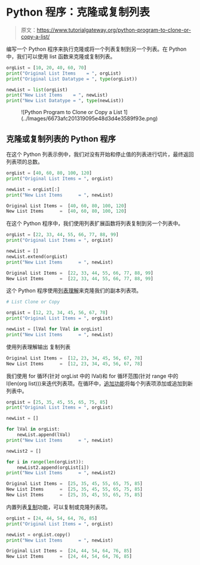# Python 程序：克隆或复制列表

> 原文：<https://www.tutorialgateway.org/python-program-to-clone-or-copy-a-list/>

编写一个 Python 程序来执行克隆或将一个列表复制到另一个列表。在 Python 中，我们可以使用 list 函数来克隆或复制列表。

```py
orgList = [10, 20, 40, 60, 70]
print("Original List Items    = ", orgList)
print("Original List Datatype = ", type(orgList))

newList = list(orgList)
print("New List Items    = ", newList)
print("New List Datatype = ", type(newList))
```

<figure class="wp-block-image size-large">![Python Program to Clone or Copy a List 1](../Images/6673afc201319095e48d3d4e3589f93e.png)</figure>

## 克隆或复制列表的 Python 程序

在这个 Python 列表示例中，我们对没有开始和停止值的列表进行切片，最终返回列表项的总数。

```py
orgList = [40, 60, 80, 100, 120]
print("Original List Items = ", orgList)

newList = orgList[:]
print("New List Items      = ", newList)
```

```py
Original List Items =  [40, 60, 80, 100, 120]
New List Items      =  [40, 60, 80, 100, 120]
```

在这个 Python 程序中，我们使用列表扩展函数将列表复制到另一个列表中。

```py
orgList = [22, 33, 44, 55, 66, 77, 88, 99]
print("Original List Items = ", orgList)

newList = []
newList.extend(orgList)
print("New List Items      = ", newList)
```

```py
Original List Items =  [22, 33, 44, 55, 66, 77, 88, 99]
New List Items      =  [22, 33, 44, 55, 66, 77, 88, 99]
```

这个 Python 程序使用[列表理解](https://www.tutorialgateway.org/python-list-comprehensions/)来克隆我们的副本列表项。

```py
# List Clone or Copy

orgList = [12, 23, 34, 45, 56, 67, 78]
print("Original List Items = ", orgList)

newList = [lVal for lVal in orgList]
print("New List Items      = ", newList)
```

使用列表理解输出 复制列表

```py
Original List Items =  [12, 23, 34, 45, 56, 67, 78]
New List Items      =  [12, 23, 34, 45, 56, 67, 78]
```

我们使用 for 循环(针对 orgList 中的 lVal)和 for 循环范围(针对 range 中的 I(len(org list)))来迭代列表项。在循环中，[追加功能](https://www.tutorialgateway.org/python-append-list-function/)将每个列表项添加或追加到新列表中。

```py
orgList = [25, 35, 45, 55, 65, 75, 85]
print("Original List Items = ", orgList)

newList = []

for lVal in orgList:
    newList.append(lVal)
print("New List Items      = ", newList)

newList2 = []

for i in range(len(orgList)):
    newList2.append(orgList[i])
print("New List Items      = ", newList2)
```

```py
Original List Items =  [25, 35, 45, 55, 65, 75, 85]
New List Items      =  [25, 35, 45, 55, 65, 75, 85]
New List Items      =  [25, 35, 45, 55, 65, 75, 85]
```

内置列表[复制](https://www.tutorialgateway.org/python-copy-list-function/)功能，可以复制或克隆列表项。

```py
orgList = [24, 44, 54, 64, 76, 85]
print("Original List Items = ", orgList)

newList = orgList.copy()
print("New List Items      = ", newList)
```

```py
Original List Items =  [24, 44, 54, 64, 76, 85]
New List Items      =  [24, 44, 54, 64, 76, 85]
```